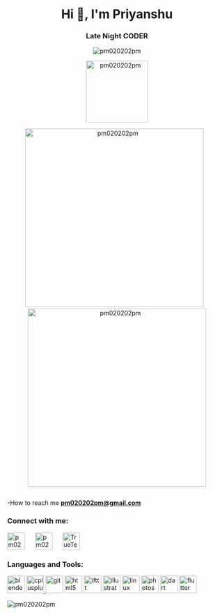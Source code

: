 <h1 align="center">Hi 👋, I'm Priyanshu</h1>
<h3 align="center">Late Night CODER</h3>

<p align="center"> <img src="https://komarev.com/ghpvc/?username=pm020202pm&label=Profile%20views&color=0e75b6&style=flat" alt="pm020202pm" /> </p>

<p align="center"> <a href="https://github.com/ryo-ma/github-profile-trophy"><img height="142" src="https://github-profile-trophy.vercel.app/?username=pm020202pm" alt="pm020202pm" /></a> </p>
<p align="center"><img width="410" src="https://github-readme-stats.vercel.app/api?username=pm020202pm&show_icons=true&locale=en" alt="pm020202pm" />&nbsp;&nbsp;&nbsp;<img width="410" src="https://github-readme-streak-stats.herokuapp.com/?user=pm020202pm&" alt="pm020202pm" /></p>


<p align="left"> <a href="https://twitter.com/" target="blank"><img src="https://img.shields.io/twitter/follow/?logo=twitter&style=for-the-badge" alt="" /></a> </p>

-How to reach me **pm020202pm@gmail.com**

<h3 align="left">Connect with me:</h3>
<p align="left">
<p><a href="https://www.linkedin.com/in/priyanshu-maurya-4ab937249/" target="blank"><img align="center" src="https://raw.githubusercontent.com/rahuldkjain/github-profile-readme-generator/master/src/images/icons/Social/linked-in-alt.svg" alt="pm020202pm" height="40"/></a>&nbsp;&nbsp;&nbsp;&nbsp;&nbsp;&nbsp;<a href="https://instagram.com/pm020202pm" target="blank"><img align="center" src="https://raw.githubusercontent.com/rahuldkjain/github-profile-readme-generator/master/src/images/icons/Social/instagram.svg" alt="pm020202pm" height="40"/></a>&nbsp;&nbsp;&nbsp;&nbsp;&nbsp;&nbsp;<a href="https://www.youtube.com/channel/UCOh_Ujz6tglsWpqHQ51lifw" target="blank"><img align="center" src="https://github.com/pm020202pm/extras/blob/main/youtube.svg" alt="TrueTech360" height="40"/></a></p>
</p>

<h3 align="left">Languages and Tools:</h3>
<p align="left"> 

<a href="https://www.blender.org/" target="_blank" rel="noreferrer"><img src="https://github.com/pm020202pm/extras/blob/main/blender.svg" alt="blender" width="40" height="40"/></a>
<a href="https://www.w3schools.com/cpp/" target="_blank" rel="noreferrer"><img src="https://github.com/pm020202pm/extras/blob/main/c%20plus%20plus.svg" alt="cplusplus" width="40" height="40"/> 
</a> <a href="https://git-scm.com/" target="_blank" rel="noreferrer"><img src="https://github.com/pm020202pm/extras/blob/main/GIT.svg" alt="git" width="40" height="40"/></a> 
<a href="https://www.w3.org/html/" target="_blank" rel="noreferrer"><img src="https://github.com/pm020202pm/extras/blob/main/html5.svg" alt="html5" width="40" height="40"/></a> 
<a href="https://ifttt.com/" target="_blank" rel="noreferrer"><img src="https://github.com/pm020202pm/extras/blob/main/ifttt.svg" alt="ifttt" width="40" height="40"/></a> 
<a href="https://www.adobe.com/in/products/illustrator.html" target="_blank" rel="noreferrer"><img src="https://github.com/pm020202pm/extras/blob/main/illustrator.svg" alt="illustrator" width="40" height="40"/></a> 
<a href="https://www.linux.org/" target="_blank" rel="noreferrer"><img src="https://github.com/pm020202pm/extras/blob/main/linux.svg" alt="linux" width="40" height="40"/></a> 
<a href="https://www.photoshop.com/en" target="_blank" rel="noreferrer"><img src="https://github.com/pm020202pm/extras/blob/main/photoshop.svg" alt="photoshop" width="40" height="40"/></a> 
<a href="https://dart.dev" target="_blank" rel="noreferrer"><img src="https://www.vectorlogo.zone/logos/dartlang/dartlang-icon.svg" alt="dart" width="40" height="40"/></a>
<a href="https://flutter.dev" target="_blank" rel="noreferrer"><img src="https://www.vectorlogo.zone/logos/flutterio/flutterio-icon.svg" alt="flutter" width="40" height="40"/></a>
</p>

<p><img src="https://github-readme-stats.vercel.app/api/top-langs?username=pm020202pm&show_icons=true&locale=en&layout=compact" alt="pm020202pm" /></p>

